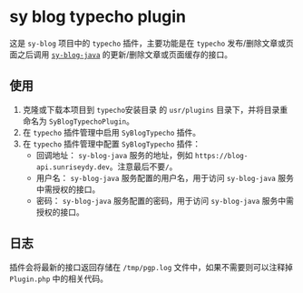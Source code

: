 # sy blog typecho plugin

这是 `sy-blog` 项目中的 `typecho` 插件，主要功能是在 `typecho` 发布/删除文章或页面之后调用 [`sy-blog-java`](https://github.com/sunriseydy/sy-blog-java) 的更新/删除文章或页面缓存的接口。

## 使用

1. 克隆或下载本项目到 `typecho`安装目录 的 `usr/plugins` 目录下，并将目录重命名为 `SyBlogTypechoPlugin`。
2. 在 `typecho` 插件管理中启用 `SyBlogTypecho` 插件。
3. 在 `typecho` 插件管理中配置 `SyBlogTypecho` 插件：
    * 回调地址： `sy-blog-java` 服务的地址，例如 `https://blog-api.sunriseydy.dev`。注意最后不要`/`。
    * 用户名： `sy-blog-java` 服务配置的用户名，用于访问 `sy-blog-java` 服务中需授权的接口。
    * 密码： `sy-blog-java` 服务配置的密码，用于访问 `sy-blog-java` 服务中需授权的接口。

## 日志

插件会将最新的接口返回存储在 `/tmp/pgp.log` 文件中，如果不需要则可以注释掉 `Plugin.php` 中的相关代码。